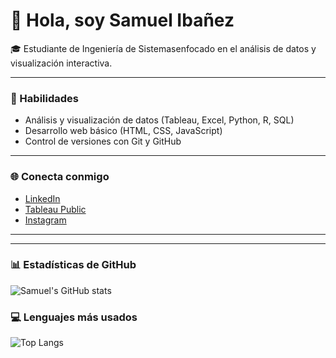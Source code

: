 # 👋 Hola, soy Samuel Ibañez

🎓 Estudiante de Ingeniería de Sistemasenfocado en el análisis de datos y visualización interactiva.  

---

### 🧠 Habilidades
- Análisis y visualización de datos (Tableau, Excel, Python, R, SQL)
- Desarrollo web básico (HTML, CSS, JavaScript)
- Control de versiones con Git y GitHub

---


### 🌐 Conecta conmigo
- [LinkedIn](https://www.linkedin.com/in/samuel-esteban-ibañez-zarate-7a7269376)  
- [Tableau Public](https://public.tableau.com/app/profile/samuel.iba.ez/vizzes)  
- [Instagram](https://instagram.com/samoolp)

---

---

### 📊 Estadísticas de GitHub
![Samuel's GitHub stats](https://github-readme-stats.vercel.app/api?username=s4mooel&show_icons=true&theme=tokyonight)

### 💻 Lenguajes más usados
![Top Langs](https://github-readme-stats.vercel.app/api/top-langs/?username=s4mooel&layout=compact&theme=tokyonight)
